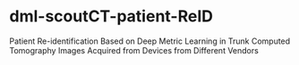 # dml-scoutCT-patient-ReID
Patient Re-identification Based on Deep Metric Learning in Trunk Computed Tomography Images Acquired from Devices from Different Vendors
